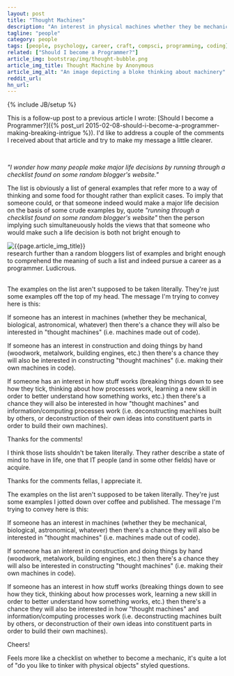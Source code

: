 ```yaml
---
layout: post
title: "Thought Machines"
description: "An interest in physical machines whether they be mechanical, biological or astronomical may also indicate an interest in programming and thought machines"
tagline: "people"
category: people
tags: [people, psychology, career, craft, compsci, programming, coding]
related: ["Should I become a Programmer?"]
article_img: bootstrap/img/thought-bubble.png
article_img_title: Thought Machine by Anonymous
article_img_alt: "An image depicting a bloke thinking about machinery"
reddit_url:
hn_url:
---
```

{% include JB/setup %}
<div class="intro">
<div class="intro-txt">
<p>
This is a follow-up post to a previous article I wrote: <span markdown="span">[Should I become a Programmer?]({% post_url 2015-02-08-should-i-become-a-programmer-making-breaking-intrigue %})</span>. I'd like to address a couple of the comments I received about that article and try to make my message a little clearer.
</p>
<br/>
<p>
<i>"I wonder how many people make major life decisions by running through a checklist found on some random blogger's website."</i>
</p>

The list is obviously a list of general examples that refer more to a way of thinking and some food for thought rather than explicit cases. To imply that someone could, or that someone indeed would make a major life decision on the basis of some crude examples by, quote <i>"running through a checklist found on some random blogger's website"</i> then the person implying such simultaneuously holds the views that that someone who would make such a life decision is both not bright enough to
</div>
<div class="intro-img-border">
<div class="intro-img-bevel">
<div class="intro-img">
<img class="article-image" alt="{{page.article_img_title}}" title="{{page.article_img_title}}" src="{{ASSET_PATH}}/{{page.article_img}}"/>
</div>
</div>
</div>
</div>
research further than a random bloggers list of examples and bright enough to comprehend the meaning of such a list and indeed pursue a career as a programmer. Ludicrous.
<br/>
<br/>

 The examples on the list aren't supposed to be taken literally. They're just some examples off the top of my head. The message I'm trying to convey here is this:

If someone has an interest in machines (whether they be mechanical, biological, astronomical, whatever) then there's a chance they will also be interested in "thought machines" (i.e. machines made out of code).

If someone has an interest in construction and doing things by hand (woodwork, metalwork, building engines, etc.) then there's a chance they will also be interested in constructing "thought machines" (i.e. making their own machines in code).

If someone has an interest in how stuff works (breaking things down to see how they tick, thinking about how processes work, learning a new skill in order to better understand how something works, etc.) then there's a chance they will also be interested in how "thought machines" and information/computing processes work (i.e. deconstructing machines built by others, or deconstruction of their own ideas into constituent parts in order to build their own machines).

Thanks for the comments!


I think those lists shouldn't be taken literally. They rather describe a state of mind to have in life, one that IT people (and in some other fields) have or acquire.



Thanks for the comments fellas, I appreciate it.

The examples on the list aren't supposed to be taken literally. They're just some examples I jotted down over coffee and published. The message I'm trying to convey here is this:

If someone has an interest in machines (whether they be mechanical, biological, astronomical, whatever) then there's a chance they will also be interested in "thought machines" (i.e. machines made out of code).

If someone has an interest in construction and doing things by hand (woodwork, metalwork, building engines, etc.) then there's a chance they will also be interested in constructing "thought machines" (i.e. making their own machines in code).

If someone has an interest in how stuff works (breaking things down to see how they tick, thinking about how processes work, learning a new skill in order to better understand how something works, etc.) then there's a chance they will also be interested in how "thought machines" and information/computing processes work (i.e. deconstructing machines built by others, or deconstruction of their own ideas into constituent parts in order to build their own machines).

Cheers!



Feels more like a checklist on whether to become a mechanic, it's quite a lot of "do you like to tinker with physical objects" styled questions.